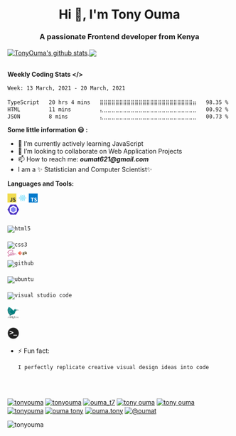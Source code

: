 <h1 align="center">Hi 👋, I'm Tony Ouma</h1>
<h3 align="center">A passionate Frontend developer from Kenya</h3

<br />

<a href="https://github.com/TonyOuma/github-readme-stats">
  <img align="center" src="https://github-readme-stats.vercel.app/api?username=TonyOuma&show_icons=true&theme=vue" alt="TonyOuma's github stats" />
</a>
<a href="https://github.com/TonyOuma/github-readme-stats">
  <!-- Change the `github-readme-stats.anuraghazra1.vercel.app` to `github-readme-stats.vercel.app`  -->
  <img align="center" src="https://github-readme-stats.vercel.app/api/top-langs/?username=TonyOuma&layout=compact" />
</a>

<br />
<br />



**Weekly Coding Stats </>**

<!--START_SECTION:waka-->
```text
Week: 13 March, 2021 - 20 March, 2021

TypeScript   20 hrs 4 mins   ⣿⣿⣿⣿⣿⣿⣿⣿⣿⣿⣿⣿⣿⣿⣿⣿⣿⣿⣿⣿⣿⣿⣿⣿⣶   98.35 % 
HTML         11 mins         ⣄⣀⣀⣀⣀⣀⣀⣀⣀⣀⣀⣀⣀⣀⣀⣀⣀⣀⣀⣀⣀⣀⣀⣀⣀   00.92 % 
JSON         8 mins          ⣄⣀⣀⣀⣀⣀⣀⣀⣀⣀⣀⣀⣀⣀⣀⣀⣀⣀⣀⣀⣀⣀⣀⣀⣀   00.73 % 
```
<!--END_SECTION:waka-->




**Some little information :smiley: :**


- 🌱 I’m currently actively learning JavaScript
- 👯 I’m looking to collaborate on Web Application Projects
- 📫 How to reach me: **_oumat621@gmail.com_**
- I am a ✨ Statistician and Computer Scientist✨ 

**Languages and Tools:**  

<code><img height="20" src="https://raw.githubusercontent.com/github/explore/80688e429a7d4ef2fca1e82350fe8e3517d3494d/topics/javascript/javascript.png"></code>
<code><img height="20" src="https://raw.githubusercontent.com/github/explore/80688e429a7d4ef2fca1e82350fe8e3517d3494d/topics/react/react.png"></code>
<code><img height="20" src="https://raw.githubusercontent.com/github/explore/80688e429a7d4ef2fca1e82350fe8e3517d3494d/topics/typescript/typescript.png"></code>
<code>
<img alt="eslint" width="26px" src="https://raw.githubusercontent.com/github/explore/80688e429a7d4ef2fca1e82350fe8e3517d3494d/topics/eslint/eslint.png">
</code>
<code>
<img alt="html5" width="26px" src="https://img.icons8.com/color/240/000000/html-5.png">
</code>
<code>
<img alt="css3" width="26px" src="https://img.icons8.com/color/240/000000/css3.png">
</code>
<code><img height="20" src="https://raw.githubusercontent.com/github/explore/80688e429a7d4ef2fca1e82350fe8e3517d3494d/topics/sass/sass.png"></code>
<code><img height="20" src="https://raw.githubusercontent.com/github/explore/80688e429a7d4ef2fca1e82350fe8e3517d3494d/topics/git/git.png"></code>
<code>
<img alt="github" width="26px" src="https://img.icons8.com/ios-glyphs/240/000000/github.png">
</code>
<code>
<img alt="ubuntu" width="26px" src="https://img.icons8.com/color/96/000000/ubuntu--v1.png">
</code>
<code>
<img alt="visual studio code" width="26px" src="https://img.icons8.com/fluent/240/000000/visual-studio-code-2019.png" />
</code>
<code>
<img alt="latex" width="26px" src="https://raw.githubusercontent.com/github/explore/80688e429a7d4ef2fca1e82350fe8e3517d3494d/topics/latex/latex.png">
</code>
<code>
<img alt="terminal" width="26px" src="https://raw.githubusercontent.com/github/explore/80688e429a7d4ef2fca1e82350fe8e3517d3494d/topics/terminal/terminal.png">
</code>


- ⚡ Fun fact:
  ```
  I perfectly replicate creative visual design ideas into code
  
  
  ```
<br />      



<a href="https://codepen.io/tonyouma" target="blank"><img align="center" src="https://cdn.jsdelivr.net/npm/simple-icons@3.0.1/icons/codepen.svg" alt="tonyouma" height="30" width="30" /></a>
<a href="https://dev.to/tonyouma" target="blank"><img align="center" src="https://cdn.jsdelivr.net/npm/simple-icons@3.0.1/icons/dev-dot-to.svg" alt="tonyouma" height="30" width="30" /></a>
<a href="https://twitter.com/ouma_t7" target="blank"><img align="center" src="https://cdn.jsdelivr.net/npm/simple-icons@3.0.1/icons/twitter.svg" alt="ouma_t7" height="30" width="30" /></a>
<a href="https://linkedin.com/in/tony ouma" target="blank"><img align="center" src="https://cdn.jsdelivr.net/npm/simple-icons@3.0.1/icons/linkedin.svg" alt="tony ouma" height="30" width="30" /></a>
<a href="https://stackoverflow.com/users/tony ouma" target="blank"><img align="center" src="https://cdn.jsdelivr.net/npm/simple-icons@3.0.1/icons/stackoverflow.svg" alt="tony ouma" height="30" width="30" /></a>
<a href="https://kaggle.com/tonyouma" target="blank"><img align="center" src="https://cdn.jsdelivr.net/npm/simple-icons@3.0.1/icons/kaggle.svg" alt="tonyouma" height="30" width="30" /></a>
<a href="https://fb.com/ouma tony" target="blank"><img align="center" src="https://cdn.jsdelivr.net/npm/simple-icons@3.0.1/icons/facebook.svg" alt="ouma tony" height="30" width="30" /></a>
<a href="https://instagram.com/ouma.tony" target="blank"><img align="center" src="https://cdn.jsdelivr.net/npm/simple-icons@3.0.1/icons/instagram.svg" alt="ouma.tony" height="30" width="30" /></a>
<a href="https://medium.com/@oumat" target="blank"><img align="center" src="https://cdn.jsdelivr.net/npm/simple-icons@3.0.1/icons/medium.svg" alt="@oumat" height="30" width="30" /></a>


 
<p align="left"> <img src="https://komarev.com/ghpvc/?username=tonyouma" alt="tonyouma" /> </p>

